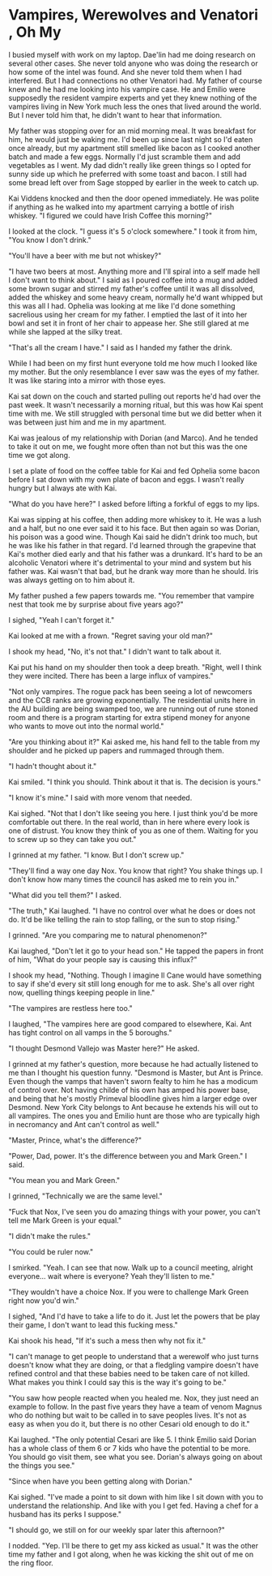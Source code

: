 #  Vampires, Werewolves and Venatori , Oh My

I busied myself with work on my laptop. Dae'lin had me doing research on several
other cases. She never told anyone who was doing the research or how some of the
intel was found. And she never told them when I had interfered. But I had
connections no other Venatori had. My father of course knew and he had me
looking into his vampire case. He and Emilio were supposedly the resident
vampire experts and yet they knew nothing of the vampires living in New York
much less the ones that lived around the world. But I never told him that, he
didn't want to hear that information.

My father was stopping over for an mid morning meal. It was breakfast for him,
he would just be waking me. I'd been up since last night so I'd eaten once
already, but my apartment still smelled like bacon as I cooked another batch and
made a few eggs. Normally I'd just scramble them and add vegetables as I went.
My dad didn't really like green things so I opted for sunny side up which he
preferred with some toast and bacon. I still had some bread left over from Sage
stopped by earlier in the week to catch up.

Kai Viddens knocked and then the door opened immediately. He was polite if
anything as he walked into my apartment carrying a bottle of irish whiskey. "I
figured we could have Irish Coffee this morning?"

I looked at the clock. "I guess it's 5 o'clock somewhere." I took it from him,
"You know I don't drink."

"You'll have a beer with me but not whiskey?"

"I have two beers at most. Anything more and I'll spiral into a self made hell I
don't want to think about." I said as I poured coffee into a mug and added some
brown sugar and stirred my father's coffee until it was all dissolved, added the
whiskey and some heavy cream, normally he'd want whipped but this was all I had.
Ophelia was looking at me like I'd done something sacrelious using her cream for
my father. I emptied the last of it into her bowl and set it in front of her
chair to appease her. She still glared at me while she lapped at the silky
treat.

"That's all the cream I have." I said as I handed my father the drink.

While I had been on my first hunt everyone told me how much I looked like my
mother. But the only resemblance I ever saw was the eyes of my father. It was
like staring into a mirror with those eyes.

Kai sat down on the couch and started pulling out reports he'd had over the past
week. It wasn't necessarily a morning ritual, but this was how Kai spent time
with me. We still struggled with personal time but we did better when it was
between just him and me in my apartment.

Kai was jealous of my relationship with Dorian (and Marco). And he tended to
take it out on me, we fought more often than not but this was the one time we
got along.

I set a plate of food on the coffee table for Kai and fed Ophelia some bacon
before I sat down with my own plate of bacon and eggs. I wasn't really hungry
but I always ate with Kai.

"What do you have here?" I asked before lifting a forkful of eggs to my lips.

Kai was sipping at his coffee, then adding more whiskey to it. He was a lush and
a half, but no one ever said it to his face. But then again so was Dorian, his
poison was a good wine. Though Kai said he didn't drink too much, but he was
like his father in that regard. I'd learned through the grapevine that Kai's
mother died early and that his father was a drunkard. It's hard to be an
alcoholic Venatori where it's detrimental to your mind and system but his father
was. Kai wasn't that bad, but he drank way more than he should. Iris was always
getting on to him about it.

My father pushed a few papers towards me. "You remember that vampire nest that
took me by surprise about five years ago?"

I sighed, "Yeah I can't forget it."

Kai looked at me with a frown. "Regret saving your old man?"

I shook my head, "No, it's not that." I didn't want to talk about it.

Kai put his hand on my shoulder then took a deep breath. "Right, well I think
they were incited. There has been a large influx of vampires."

"Not only vampires. The rogue pack has been seeing a lot of newcomers and the
CCB ranks are growing exponentially. The residential units here in the AU
building are being swamped too, we are running out of rune stoned room and there
is a program starting for extra stipend money for anyone who wants to move out
into the normal world."

"Are you thinking about it?" Kai asked me, his hand fell to the table from my
shoulder and he picked up papers and rummaged through them.

"I hadn't thought about it."

Kai smiled. "I think you should. Think about it that is. The decision is yours."

"I know it's mine." I said with more venom that needed.

Kai sighed. "Not that I don't like seeing you here. I just think you'd be more
comfortable out there. In the real world, than in here where every look is one
of distrust. You know they think of you as one of them. Waiting for you to screw
up so they can take you out."

I grinned at my father. "I know. But I don't screw up."

"They'll find a way one day Nox. You know that right? You shake things up. I
don't know how many times the council has asked me to rein you in."

"What did you tell them?" I asked.

"The truth," Kai laughed. "I have no control over what he does or does not do.
It'd be like telling the rain to stop falling, or the sun to stop rising."

I grinned. "Are you comparing me to natural phenomenon?"

Kai laughed, "Don't let it go to your head son." He tapped the papers in front
of him, "What do your people say is causing this influx?"

I shook my head, "Nothing. Though I imagine Il Cane would have something to say
if she'd every sit still long enough for me to ask. She's all over right now,
quelling things keeping people in line."

"The vampires are restless here too."

I laughed, "The vampires here are good compared to elsewhere, Kai. Ant has tight
control on all vamps in the 5 boroughs."

"I thought Desmond Vallejo was Master here?" He asked.

I grinned at my father's question, more because he had actually listened to me
than I thought his question funny. "Desmond is Master, but Ant is Prince. Even
though the vamps that haven't sworn fealty to him he has a modicum of control
over. Not having childe of his own has amped his power base, and being that he's
mostly Primeval bloodline gives him a larger edge over Desmond. New York City
belongs to Ant because he extends his will out to all vampires. The ones you and
Emilio hunt are those who are typically high in necromancy and Ant can't control
as well."

"Master, Prince, what's the difference?"

"Power, Dad, power. It's the difference between you and Mark Green." I said.

"You mean you and Mark Green."

I grinned, "Technically we are the same level."

"Fuck that Nox, I've seen you do amazing things with your power, you can't tell
me Mark Green is your equal."

"I didn't make the rules."

"You could be ruler now."

I smirked. "Yeah. I can see that now. Walk up to a council meeting, alright
everyone… wait where is everyone? Yeah they'll listen to me."

"They wouldn't have a choice Nox. If you were to challenge Mark Green right now
you'd win."

I sighed, "And I'd have to take a life to do it. Just let the powers that be
play their game, I don't want to lead this fucking mess."

Kai shook his head, "If it's such a mess then why not fix it."

"I can't manage to get people to understand that a werewolf who just turns
doesn't know what they are doing, or that a fledgling vampire doesn't have
refined control and that these babies need to be taken care of not killed. What
makes you think I could say this is the way it's going to be."

"You saw how people reacted when you healed me. Nox, they just need an example
to follow. In the past five years they have a team of venom Magnus who do
nothing but wait to be called in to save peoples lives. It's not as easy as when
you do it, but there is no other Cesari old enough to do it."

Kai laughed. "The only potential Cesari are like 5. I think Emilio said Dorian
has a whole class of them 6 or 7 kids who have the potential to be more. You
should go visit them, see what you see. Dorian's always going on about the
things you see."

"Since when have you been getting along with Dorian."

Kai sighed. "I've made a point to sit down with him like I sit down with you to
understand the relationship. And like with you I get fed. Having a chef for a
husband has its perks I suppose."

"I should go, we still on for our weekly spar later this afternoon?"

I nodded. "Yep. I'll be there to get my ass kicked as usual." It was the other
time my father and I got along, when he was kicking the shit out of me on the
ring floor.

